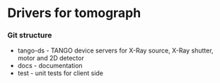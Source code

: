 # Drivers for tomograph

### Git structure
  - tango-ds - TANGO device servers for X-Ray source, X-Ray shutter, motor and 2D detector
  - docs - documentation
  - test - unit tests for client side

